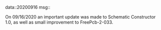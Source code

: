 data::20200916
msg::

On 09/16/2020 an important update was made to Schematic Constructor 1.0, as well as small improvement to FreePcb-2-033. 
